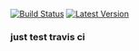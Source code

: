 [![Build Status](https://travis-ci.org/qct/travis-demo.svg?branch=master)](https://travis-ci.org/qct/travis-demo)
[![Latest Version](http://img.shields.io/badge/latest-2.0.0-brightgreen.svg)](https://github.com/qct/travis-demo/releases/tag/v1.0.0)

### just test travis ci